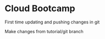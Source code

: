 # Cloud Bootcamp
First time updating and pushing changes in git

Make changes from tutorial/git branch